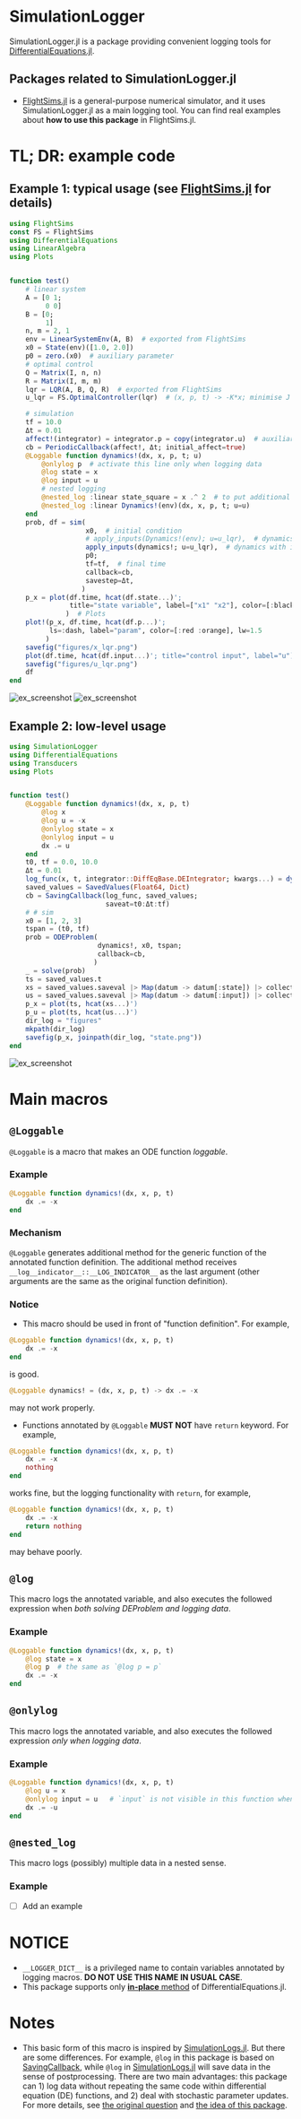 # SimulationLogger
SimulationLogger.jl is a package providing convenient logging tools for [DifferentialEquations.jl](https://github.com/SciML/DifferentialEquations.jl).

## Packages related to SimulationLogger.jl
- [FlightSims.jl](https://github.com/JinraeKim/FlightSims.jl) is a general-purpose numerical simulator,
and it uses SimulationLogger.jl as a main logging tool. You can find real examples about **how to use this package** in FlightSims.jl.

# TL; DR: example code
## Example 1: typical usage (see [FlightSims.jl](https://github.com/JinraeKim/FlightSims.jl) for details)

```julia
using FlightSims
const FS = FlightSims
using DifferentialEquations
using LinearAlgebra
using Plots


function test()
    # linear system
    A = [0 1;
         0 0]
    B = [0;
         1]
    n, m = 2, 1
    env = LinearSystemEnv(A, B)  # exported from FlightSims
    x0 = State(env)([1.0, 2.0])
    p0 = zero.(x0)  # auxiliary parameter
    # optimal control
    Q = Matrix(I, n, n)
    R = Matrix(I, m, m)
    lqr = LQR(A, B, Q, R)  # exported from FlightSims
    u_lqr = FS.OptimalController(lqr)  # (x, p, t) -> -K*x; minimise J = ∫ (x' Q x + u' R u) from 0 to ∞

    # simulation
    tf = 10.0
    Δt = 0.01
    affect!(integrator) = integrator.p = copy(integrator.u)  # auxiliary callback
    cb = PeriodicCallback(affect!, Δt; initial_affect=true)
    @Loggable function dynamics!(dx, x, p, t; u)
        @onlylog p  # activate this line only when logging data
        @log state = x
        @log input = u
        # nested logging
        @nested_log :linear state_square = x .^ 2  # to put additional data into the same symbol (:linear)
        @nested_log :linear Dynamics!(env)(dx, x, p, t; u=u)
    end
    prob, df = sim(
                   x0,  # initial condition
                   # apply_inputs(Dynamics!(env); u=u_lqr),  # dynamics with input of LQR
                   apply_inputs(dynamics!; u=u_lqr),  # dynamics with input of LQR
                   p0;
                   tf=tf,  # final time
                   callback=cb,
                   savestep=Δt,
                  )
    p_x = plot(df.time, hcat(df.state...)';
               title="state variable", label=["x1" "x2"], color=[:black :black], lw=1.5,
              )  # Plots
    plot!(p_x, df.time, hcat(df.p...)';
          ls=:dash, label="param", color=[:red :orange], lw=1.5
         )
    savefig("figures/x_lqr.png")
    plot(df.time, hcat(df.input...)'; title="control input", label="u")  # Plots
    savefig("figures/u_lqr.png")
    df
end
```
![ex_screenshot](./figures/x_lqr.png)
![ex_screenshot](./figures/u_lqr.png)

## Example 2: low-level usage
```julia
using SimulationLogger
using DifferentialEquations
using Transducers
using Plots


function test()
    @Loggable function dynamics!(dx, x, p, t)
        @log x
        @log u = -x
        @onlylog state = x
        @onlylog input = u
        dx .= u
    end
    t0, tf = 0.0, 10.0
    Δt = 0.01
    log_func(x, t, integrator::DiffEqBase.DEIntegrator; kwargs...) = dynamics!(zero.(x), copy(x), integrator.p, t, __LOG_INDICATOR__(); kwargs...)
    saved_values = SavedValues(Float64, Dict)
    cb = SavingCallback(log_func, saved_values;
                        saveat=t0:Δt:tf)
    # # sim
    x0 = [1, 2, 3]
    tspan = (t0, tf)
    prob = ODEProblem(
                      dynamics!, x0, tspan;
                      callback=cb,
                     )
    _ = solve(prob)
    ts = saved_values.t
    xs = saved_values.saveval |> Map(datum -> datum[:state]) |> collect
    us = saved_values.saveval |> Map(datum -> datum[:input]) |> collect
    p_x = plot(ts, hcat(xs...)')
    p_u = plot(ts, hcat(us...)')
    dir_log = "figures"
    mkpath(dir_log)
    savefig(p_x, joinpath(dir_log, "state.png"))
end
```
![ex_screenshot](./figures/state.png)


# Main macros
## `@Loggable`
`@Loggable` is a macro that makes an ODE function *loggable*.
### Example
```julia
@Loggable function dynamics!(dx, x, p, t)
    dx .= -x
end
```
### Mechanism
`@Loggable` generates additional method for the generic function of the annotated function definition.
The additional method receives `__log__indicator__::__LOG_INDICATOR__` as the last argument (other arguments are the same as the original function definition).
### Notice
- This macro should be used in front of "function definition". For example,
```julia
@Loggable function dynamics!(dx, x, p, t)
    dx .= -x
end
```
is good.
```julia
@Loggable dynamics! = (dx, x, p, t) -> dx .= -x
```
may not work properly.
- Functions annotated by `@Loggable` **MUST NOT** have `return` keyword. For example,
```julia
@Loggable function dynamics!(dx, x, p, t)
    dx .= -x
    nothing
end
```
works fine, but the logging functionality with `return`, for example,
```julia
@Loggable function dynamics!(dx, x, p, t)
    dx .= -x
    return nothing
end
```
may behave poorly.
## `@log`
This macro logs the annotated variable, and also executes the followed expression when *both solving DEProblem and logging data*.
### Example
```julia
@Loggable function dynamics!(dx, x, p, t)
    @log state = x
    @log p  # the same as `@log p = p`
    dx .= -x
end
```

## `@onlylog`
This macro logs the annotated variable, and also executes the followed expression *only when logging data*.
### Example
```julia
@Loggable function dynamics!(dx, x, p, t)
    @log u = x
    @onlylog input = u   # `input` is not visible in this function when solving DEProblem.
    dx .= -u
end
```

## `@nested_log`
This macro logs (possibly) multiple data in a nested sense.
### Example
- [ ] Add an example

# NOTICE
- `__LOGGER_DICT__` is a privileged name to contain variables annotated by logging macros. **DO NOT USE THIS NAME IN USUAL CASE**.
- This package supports only [**in-place** method](https://diffeq.sciml.ai/stable/basics/problem/#In-place-vs-Out-of-Place-Function-Definition-Forms) of DifferentialEquations.jl.



# Notes
- This basic form of this macro is inspired by [SimulationLogs.jl](https://github.com/jonniedie/SimulationLogs.jl). But there are some differences. For example, `@log` in this package is based on [SavingCallback](https://diffeq.sciml.ai/stable/features/callback_library/#saving_callback), while `@log` in [SimulationLogs.jl](https://github.com/jonniedie/SimulationLogs.jl) will save data in the sense of postprocessing.
There are two main advantages: this package can 1) log data without repeating the same code within differential equation (DE) functions, and 2) deal with stochastic parameter updates.
For more details, see [the original question](https://discourse.julialang.org/t/differentialequations-jl-saving-data-without-redundant-calculation-of-control-inputs/62559/3) and [the idea of this package](https://discourse.julialang.org/t/make-a-variable-as-a-global-variable-within-a-function/63067/21).
